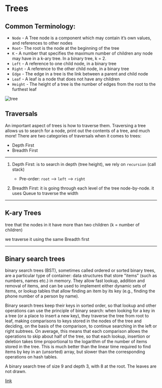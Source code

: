 # Trees

## Common Terminology:
* `Node` - A Tree node is a component which may contain it’s own values, and references to other nodes
* `Root`- The root is the node at the beginning of the tree
* `K` - A number that specifies the maximum number of children any node may have in a k-ary tree. In a binary tree, k = 2.
* `Left` - A reference to one child node, in a binary tree
* `Right` - A reference to the other child node, in a binary tree
* `Edge` - The edge in a tree is the link between a parent and child node
* `Leaf` - A leaf is a node that does not have any children
* `Height` - The height of a tree is the number of edges from the root to the furthest leaf


![tree](https://codefellows.github.io/common_curriculum/data_structures_and_algorithms/Code_401/class-15/resources/images/BinaryTree1.PNG)

## Traversals

An important aspect of trees is how to traverse them. Traversing a tree allows us to search for a node, print out the contents of a tree, and much more! There are two categories of traversals when it comes to trees:

* Depth First
* Breadth First

--- 

1. Depth First:
 is to search in depth (tree height), we rely on `recursion` (call stack)

    - Pre-order: `root` --> `left` --> `right`

2. Breadth First:
it is going through each level of the tree node-by-node. it uses Queue to traverse the width

---
##  K-ary Trees

tree that the nodes in it have more than two children (k = number of children)  

we traverse it using the same Breadth first 

---
## Binary search trees

 binary search trees (BST), sometimes called ordered or sorted binary trees, are a particular type of container: data structures that store "items" (such as numbers, names etc.) in memory. They allow fast lookup, addition and removal of items, and can be used to implement either dynamic sets of items, or lookup tables that allow finding an item by its key (e.g., finding the phone number of a person by name).

Binary search trees keep their keys in sorted order, so that lookup and other operations can use the principle of binary search: when looking for a key in a tree (or a place to insert a new key), they traverse the tree from root to leaf, making comparisons to keys stored in the nodes of the tree and deciding, on the basis of the comparison, to continue searching in the left or right subtrees. On average, this means that each comparison allows the operations to skip about half of the tree, so that each lookup, insertion or deletion takes time proportional to the logarithm of the number of items stored in the tree. This is much better than the linear time required to find items by key in an (unsorted) array, but slower than the corresponding operations on hash tables.

A binary search tree of size 9 and depth 3, with 8 at the root. The leaves are not drawn.


[link](https://codefellows.github.io/common_curriculum/data_structures_and_algorithms/Code_401/class-15/resources/Trees.html)